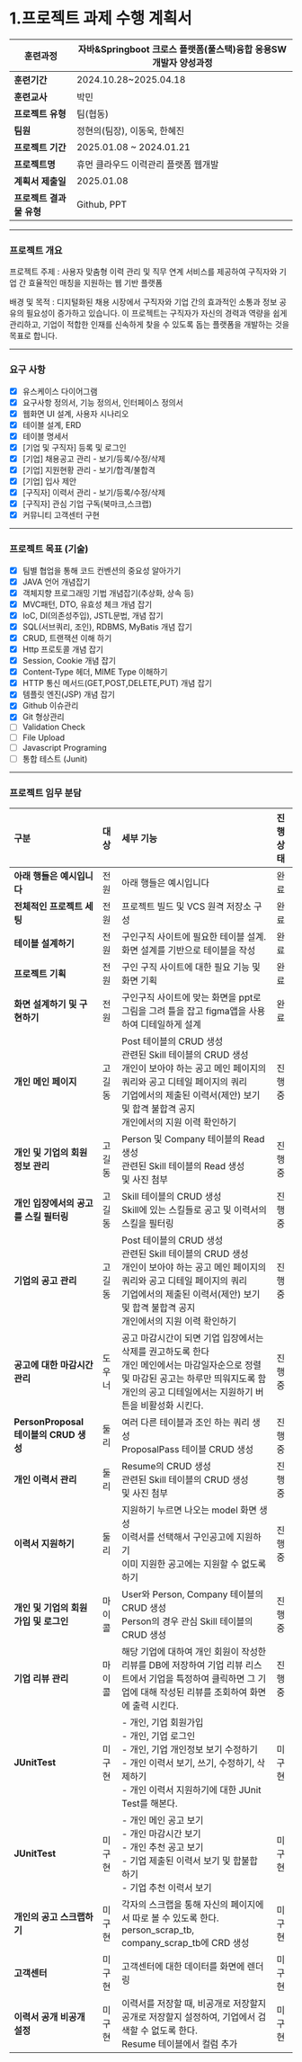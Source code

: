 # 1.프로젝트 과제 수행 계획서

| **훈련과정** | 자바&Springboot 크로스 플랫폼(풀스택)융합 응용SW개발자 양성과정 |
| --- | --- |
| **훈련기간** | 2024.10.28~2025.04.18 |
| **훈련교사** | 박민 |
| **프로젝트 유형** | 팀(협동) |
| **팀원** | 정현의(팀장), 이동욱, 한혜진 |
| **프로젝트 기간** | 2025.01.08 ~ 2024.01.21 |
| **프로젝트명** | 휴먼 클라우드 이력관리 플랫폼 웹개발 |
| **계획서 제출일** | 2025.01.08 |
| **프로젝트 결과물 유형** | Github, PPT |

---

###  프로젝트 개요
프로젝트 주제 : 사용자 맞춤형 이력 관리 및 직무 연계 서비스를 제공하여 구직자와 기업 간 효율적인 매칭을 지원하는 웹 기반 플랫폼

배경 및 목적 : 디지털화된 채용 시장에서 구직자와 기업 간의 효과적인 소통과 정보 공유의 필요성이 증가하고 있습니다. 이 프로젝트는 구직자가 자신의 경력과 역량을 쉽게 관리하고, 기업이 적합한 인재를 신속하게 찾을 수 있도록 돕는 플랫폼을 개발하는 것을 목표로 합니다.

---

### 요구 사항

- [x]  유스케이스 다이어그램
- [x]  요구사항 정의서, 기능 정의서, 인터페이스 정의서
- [x]  웹화면 UI 설계, 사용자 시나리오
- [x]  테이블 설계, ERD
- [x]  테이블 명세서
- [x]  [기업 및 구직자] 등록 및 로그인
- [x]  [기업] 채용공고 관리 - 보기/등록/수정/삭제
- [x]  [기업] 지원현황 관리 - 보기/합격/불합격
- [x]  [기업] 입사 제안
- [x]  [구직자] 이력서 관리 - 보기/등록/수정/삭제
- [x]  [구직자] 관심 기업 구독(북마크,스크랩)
- [x]  커뮤니티 고객센터 구현

---

### 프로젝트 목표 (기술)

- [x]  팀별 협업을 통해 코드 컨벤션의 중요성 알아가기
- [x]  JAVA 언어 개념잡기
- [x]  객체지향 프로그래밍 기법 개념잡기(추상화, 상속 등)
- [x]  MVC패턴, DTO, 유효성 체크 개념 잡기
- [x]  IoC, DI(의존성주입), JSTL문법, 개념 잡기
- [x]  SQL(서브쿼리, 조인), RDBMS, MyBatis 개념 잡기
- [x]  CRUD, 트랜잭션 이해 하기
- [x]  Http 프로토콜 개념 잡기
- [x]  Session, Cookie 개념 잡기
- [x]  Content-Type 헤더, MIME Type 이해하기
- [x]  HTTP 통신 메서드(GET,POST,DELETE,PUT) 개념 잡기
- [x]  템플릿 엔진(JSP) 개념 잡기
- [x]  Github 이슈관리
- [x]  Git 형상관리
- [ ]  Validation Check
- [ ]  File Upload
- [ ]  Javascript Programing
- [ ]  통합 테스트 (Junit)

---

### 프로젝트 임무 분담
| **구분**                               | **대상** | **세부 기능**                                                                                                                                                                                                                    | **진행 상태** |
|:-------------------------------------- |:-------- |:-------------------------------------------------------------------------------------------------------------------------------------------------------------------------------------------------------------------------------- |:------------- |
| **아래 행들은 예시입니다**             | 전원     | 아래 행들은 예시입니다                                                                                                                                                                                                           | 완료          |
| **전체적인 프로젝트 세팅**             | 전원     | 프로젝트 빌드 및 VCS 원격 저장소 구성                                                                                                                                                                                            | 완료          |
| **테이블 설계하기**                    | 전원     | 구인구직 사이트에 필요한 테이블 설계. 화면 설계를 기반으로 테이블을 작성                                                                                                                                                         | 완료          |
| **프로젝트 기획**                      | 전원     | 구인 구직 사이트에 대한 필요 기능 및 화면 기획                                                                                                                                                                                   | 완료          |
| **화면 설계하기 및 구현하기**          | 전원     | 구인구직 사이트에 맞는 화면을 ppt로 그림을 그려 틀을 잡고 figma앱을 사용하여 디테일하게 설계                                                                                                                                     | 완료          |
| **개인 메인 페이지**                   | 고길동   | Post 테이블의 CRUD 생성<br>관련된 Skill 테이블의 CRUD 생성<br>개인이 보아야 하는 공고 메인 페이지의 쿼리와 공고 디테일 페이지의 쿼리<br>기업에서의 제출된 이력서(제안) 보기 및 합격 불합격 공지<br>개인에서의 지원 이력 확인하기 | 진행 중       |
| **개인 및 기업의 회원 정보 관리**      | 고길동   | Person 및 Company 테이블의 Read 생성<br>관련된 Skill 테이블의 Read 생성<br>및 사진 첨부                                                                                                                                          | 진행 중       |
| **개인 입장에서의 공고를 스킬 필터링** | 고길동   | Skill 테이블의 CRUD 생성<br>Skill에 있는 스킬들로 공고 및 이력서의 스킬을 필터링                                                                                                                                                 | 진행 중       |
| **기업의 공고 관리**                   | 고길동   | Post 테이블의 CRUD 생성<br>관련된 Skill 테이블의 CRUD 생성<br>개인이 보아야 하는 공고 메인 페이지의 쿼리와 공고 디테일 페이지의 쿼리<br>기업에서의 제출된 이력서(제안) 보기 및 합격 불합격 공지<br>개인에서의 지원 이력 확인하기 | 진행 중       |
| **공고에 대한 마감시간 관리**          | 도우너   | 공고 마감시간이 되면 기업 입장에서는 삭제를 권고하도록 한다<br>개인 메인에서는 마감일자순으로 정렬 및 마감된 공고는 하루만 띄워지도록 함<br>개인의 공고 디테일에서는 지원하기 버튼을 비활성화 시킨다.                            | 진행 중       |
| **PersonProposal 테이블의 CRUD 생성**  | 둘리     | 여러 다른 테이블과 조인 하는 쿼리 생성<br>ProposalPass 테이블 CRUD 생성                                                                                                                                                          | 진행 중       |
| **개인 이력서 관리**                   | 둘리     | Resume의 CRUD 생성<br>관련된 Skill 테이블의 CRUD 생성<br>및 사진 첨부                                                                                                                                                            | 진행 중       |
| **이력서 지원하기**                    | 둘리     | 지원하기 누르면 나오는 model 화면 생성<br>이력서를 선택해서 구인공고에 지원하기<br>이미 지원한 공고에는 지원할 수 없도록 하기                                                                                                    | 진행 중       |
| **개인 및 기업의 회원가입 및 로그인**  | 마이콜   | User와 Person, Company 테이블의 CRUD 생성<br>Person의 경우 관심 Skill 테이블의 CRUD 생성                                                                                                                                         | 진행 중       |
| **기업 리뷰 관리**                     | 마이콜   | 해당 기업에 대하여 개인 회원이 작성한 리뷰를 DB에 저장하여 기업 리뷰 리스트에서 기업을 특정하여 클릭하면 그 기업에 대해 작성된 리뷰를 조회하여 화면에 출력 시킨다.                                                               | 진행 중       |
| **JUnitTest**                          | 미구현   | - 개인, 기업 회원가입<br>- 개인, 기업 로그인<br>- 개인, 기업 개인정보 보기 수정하기<br>- 개인 이력서 보기, 쓰기, 수정하기, 삭제하기<br>- 개인 이력서 지원하기에 대한 JUnit Test를 해본다.                                        | 미구현        |
| **JUnitTest**                          | 미구현   | - 개인 메인 공고 보기<br>- 개인 마감시간 보기<br>- 개인 추천 공고 보기<br>- 기업 제출된 이력서 보기 및 합불합 하기<br>- 기업 추천 이력서 보기                                                                                    | 미구현        |
| **개인의 공고 스크랩하기**             | 미구현   | 각자의 스크랩을 통해 자신의 페이지에서 따로 볼 수 있도록 한다.<br>person_scrap_tb, company_scrap_tb에 CRD 생성                                                                                                                   | 미구현        |
| **고객센터**                           | 미구현   | 고객센터에 대한 데이터를 화면에 렌더링                                                                                                                                                                                           | 미구현        |
| **이력서 공개 비공개 설정**            | 미구현   | 이력서를 저장할 때, 비공개로 저장할지 공개로 저장할지 설정하여, 기업에서 검색할 수 없도록 한다.<br>Resume 테이블에서 컬럼 추가                                                                                                   | 미구현        |


